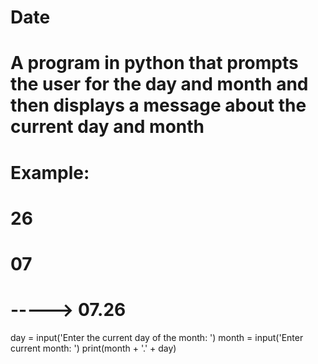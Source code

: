 # Date
# A program in python that prompts the user for the day and month and then displays a message about the current day and month

# Example:
# 26
# 07
# -----> 07.26
day = input('Enter the current day of the month: ')
month = input('Enter current month: ')
print(month + '.' + day)
